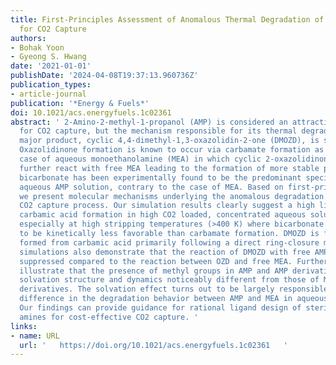 ```yaml
---
title: First-Principles Assessment of Anomalous Thermal Degradation of Aqueous 2-Amino-2-methyl-1-propanol
  for CO2 Capture
authors:
- Bohak Yoon
- Gyeong S. Hwang
date: '2021-01-01'
publishDate: '2024-04-08T19:37:13.960736Z'
publication_types:
- article-journal
publication: '*Energy & Fuels*'
doi: 10.1021/acs.energyfuels.1c02361
abstract: ' 2-Amino-2-methyl-1-propanol (AMP) is considered an attractive solvent
  for CO2 capture, but the mechanism responsible for its thermal degradation to the
  major product, cyclic 4,4-dimethyl-1,3-oxazolidin-2-one (DMOZD), is still uncertain.
  Oxazolidinone formation is known to occur via carbamate formation as seen from the
  case of aqueous monoethanolamine (MEA) in which cyclic 2-oxazolidinone (OZD) may
  further react with free MEA leading to the formation of more stable products. However,
  bicarbonate has been experimentally found to be the predominant species in the CO2-loaded
  aqueous AMP solution, contrary to the case of MEA. Based on first-principles simulations,
  we present molecular mechanisms underlying the anomalous degradation of AMP in the
  CO2 capture process. Our simulation results clearly suggest a high likelihood of
  carbamic acid formation in high CO2 loaded, concentrated aqueous solutions of AMP,
  especially at high stripping temperatures (>400 K) where bicarbonate formation tends
  to be kinetically less favorable than carbamate formation. DMOZD is found to be
  formed from carbamic acid primarily following a direct ring-closure mechanism. Our
  simulations also demonstrate that the reaction of DMOZD with free AMP can be markedly
  suppressed compared to the reaction between OZD and free MEA. Further analyses clearly
  illustrate that the presence of methyl groups in AMP and AMP derivatives makes their
  solvation structure and dynamics noticeably different from those of MEA and MEA
  derivatives. The solvation effect turns out to be largely responsible for the distinct
  difference in the degradation behavior between AMP and MEA in aqueous solution.
  Our findings can provide guidance for rational ligand design of sterically hindered
  amines for cost-effective CO2 capture. '
links:
- name: URL
  url: '   https://doi.org/10.1021/acs.energyfuels.1c02361   '
---
```

